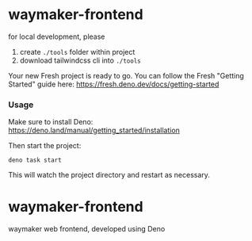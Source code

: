 # waymaker-frontend

for local development, please

1. create `./tools` folder within project
2. download tailwindcss cli into `./tools`

Your new Fresh project is ready to go. You can follow the Fresh "Getting
Started" guide here: https://fresh.deno.dev/docs/getting-started

### Usage

Make sure to install Deno: https://deno.land/manual/getting_started/installation

Then start the project:

```
deno task start
```

This will watch the project directory and restart as necessary.

# waymaker-frontend

waymaker web frontend, developed using Deno
